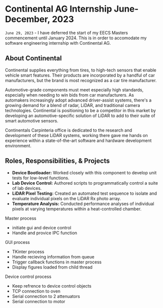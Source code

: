 # Continental AG Internship June-December, 2023
`June 29, 2023` - I have deferred the start of my EECS Masters commencement until January 2024. This is in order to accomodate my software engineering internship with Continental AG.


## About Continental
Continental supplies everything from tires, to high-tech sensors that enable vehicle smart features. Their products are incorporated by a handful of car manufacturers, but the brand is most recognized as a car tire manufacturer.

Automotive-grade components must meet especially high standards, especially when needing to win bids from car manufacturers. As automakers increasingly adopt advanced driver-assist systems, there's a growing demand for a blend of radar, LiDAR, and traditional camera technologies. Continental is positioning to be a competitor in this market by developing an automotive-specific solution of LiDAR to add to their suite of smart automotive sensors.

Continentals Carpinteria office is dedicated to the research and development of these LiDAR systems, working there gave me hands on experience within a state-of-the-art software and hardware development environment. 


## Roles, Responsibilities, & Projects

- **Device Bootloader:** Worked closely with this component to develop unit tests for low-level functions.
- **Lab Device Control:** Authored scripts to programmatically control a suite of lab devices.
- **LiDAR Pixel Testing:** Created an automated test sequence to isolate and evaluate individual pixels on the LiDAR Rx photo array.
- **Temperature Analysis:** Conducted performance analyses of individual pixels at varying temperatures within a heat-controlled chamber.


Master process
- initiate gui and device control
- Handle and provice IPC function

GUI process
- TKinter process
- Handle recieving information from queue
- Trigger callback functions in master process
- Display figures loaded from child thread

Device control process
- Keep refrence to device control objects
- TCP connection to oven
- Serial connection to 2 attenuators
- Serial connection to motor



